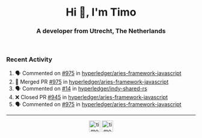 <h1 align="center">Hi 👋, I'm Timo</h1>
<h3 align="center">A developer from Utrecht, The Netherlands</h3>
<br/>
<!-- https://github.com/rahuldkjain/github-profile-readme-generator --!>

<!--  <p align="left"><img src="https://github-readme-stats.vercel.app/api?username=timoglastra&show_icons=true&count_private=true&" alt="timoglastra" /></p> --!>

<!--
Github language stats
<p align="left"><img src="https://github-readme-stats.vercel.app/api/top-langs/?username=timoglastra&layout=compact" alt="timoglastra" /><p>
-->

<!-- Codestats language stats -->
<!-- <p align="left"><img src="https://codestats-readme.vercel.app/api/top-langs/?username=timoglastra&layout=compact&language_count=12" alt="timoglastra" /><p>    --!>
  
<h3>Recent Activity</h3>

<!--START_SECTION:activity-->
1. 🗣 Commented on [#975](https://github.com/hyperledger/aries-framework-javascript/issues/975) in [hyperledger/aries-framework-javascript](https://github.com/hyperledger/aries-framework-javascript)
2. 🎉 Merged PR [#975](https://github.com/hyperledger/aries-framework-javascript/pull/975) in [hyperledger/aries-framework-javascript](https://github.com/hyperledger/aries-framework-javascript)
3. 🗣 Commented on [#14](https://github.com/hyperledger/indy-shared-rs/issues/14) in [hyperledger/indy-shared-rs](https://github.com/hyperledger/indy-shared-rs)
4. ❌ Closed PR [#945](https://github.com/hyperledger/aries-framework-javascript/pull/945) in [hyperledger/aries-framework-javascript](https://github.com/hyperledger/aries-framework-javascript)
5. 🗣 Commented on [#975](https://github.com/hyperledger/aries-framework-javascript/issues/975) in [hyperledger/aries-framework-javascript](https://github.com/hyperledger/aries-framework-javascript)
<!--END_SECTION:activity-->

---

<p align="center">
<a href="https://twitter.com/timoglastra" target="blank"><img align="center" src="https://cdn.jsdelivr.net/npm/simple-icons@3.0.1/icons/twitter.svg" alt="timoglastra" height="30" width="30" /></a>
<a href="https://linkedin.com/in/timoglastra" target="blank"><img align="center" src="https://cdn.jsdelivr.net/npm/simple-icons@3.0.1/icons/linkedin.svg" alt="timoglastra" height="30" width="30" /></a>
</p>



